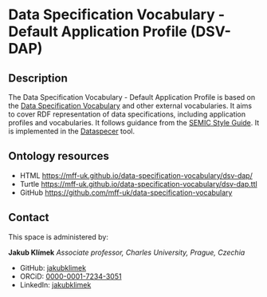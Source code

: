 # Data Specification Vocabulary - Default Application Profile (DSV-DAP)

## Description
The Data Specification Vocabulary - Default Application Profile is based on the [Data Specification Vocabulary](https://w3id.org/dsv#) and other external vocabularies.
It aims to cover RDF representation of data specifications, including application profiles and vocabularies.
It follows guidance from the [SEMIC Style Guide](https://semiceu.github.io/style-guide/).
It is implemented in the [Dataspecer](https://dataspecer.com) tool.

## Ontology resources
* HTML      https://mff-uk.github.io/data-specification-vocabulary/dsv-dap/
* Turtle    https://mff-uk.github.io/data-specification-vocabulary/dsv-dap.ttl
* GitHub    https://github.com/mff-uk/data-specification-vocabulary

## Contact
This space is administered by:

**Jakub Klímek**
*Associate professor, Charles University, Prague, Czechia*

* GitHub: [jakubklimek](https://github.com/jakubklimek)
* ORCiD: [0000-0001-7234-3051](https://orcid.org/0000-0001-7234-3051)
* LinkedIn: [jakubklimek](https://www.linkedin.com/in/jakubklimek/)
